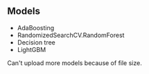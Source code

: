 ## Models

- AdaBoosting
- RandomizedSearchCV.RandomForest
- Decision tree
- LightGBM

Can't upload more models because of file size.
